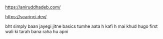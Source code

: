 https://aniruddhadeb.com/

https://scarinci.dev/


bht simply baan jayegi jitne basics tumhe aata h kafi h 
mai khud hugo first wali ki tarah bana raha hu apni 